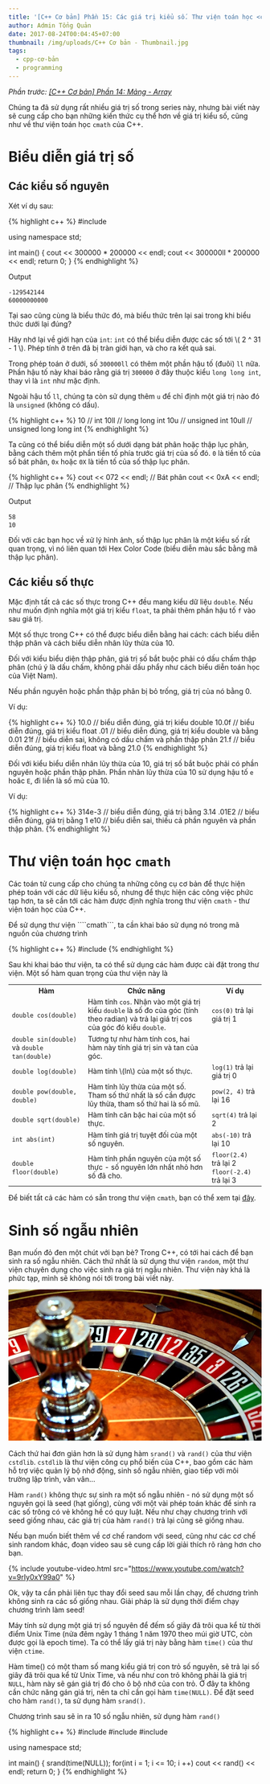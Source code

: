 ```yaml
---
title: '[C++ Cơ bản] Phần 15: Các giá trị kiểu số. Thư viện toán học <cmath>.'
author: Admin Tổng Quản
date: 2017-08-24T00:04:45+07:00
thumbnail: /img/uploads/C++ Cơ bản - Thumbnail.jpg
tags:
  - cpp-cơ-bản
  - programming
---
```

*Phần trước: [\[C++ Cơ bản\] Phần 14: Mảng - Array](http://cowboycoder.tech/article/c-co-ban-phan-14-mang-array)*

Chúng ta đã sử dụng rất nhiều giá trị số trong series này, nhưng bài viết này sẽ cung cấp cho bạn những kiến thức cụ thể hơn về giá trị kiểu số, cũng như về thư viện toán học ```cmath``` của C++.

# Biểu diễn giá trị số

## Các kiểu số nguyên

Xét ví dụ sau:

{% highlight c++ %}
#include <iostream>

using namespace std;

int main()
{
    cout << 300000 * 200000 << endl;
    cout << 300000ll * 200000 << endl;
    return 0;
}
{% endhighlight %}

Output

```
-129542144
60000000000
```

Tại sao cũng cùng là biểu thức đó, mà biểu thức trên lại sai trong khi biểu thức dưới lại đúng?

Hãy nhớ lại về giới hạn của ```int```: ```int``` có thể biểu diễn được các số tới \\( 2 ^ 31 - 1 \\). Phép tính ở trên đã bị tràn giới hạn, và cho ra kết quả sai.

Trong phép toán ở dưới, số ```300000ll``` có thêm một phần hậu tố (đuôi) ```ll``` nữa. Phần hậu tố này khai báo rằng giá trị ```300000``` ở đây thuộc kiểu ```long long int```, thay vì là ```int``` như mặc định.

Ngoài hậu tố ```ll```, chúng ta còn sử dụng thêm ```u``` để chỉ định một giá trị nào đó là ```unsigned``` (không có dấu).

{% highlight c++ %}
10 // int
10ll // long long int
10u // unsigned int
10ull // unsigned long long int
{% endhighlight %}

Ta cũng có thể biểu diễn một số dưới dạng bát phân hoặc thập lục phân, bằng cách thêm một phần tiền tố phía trước giá trị của số đó. ```0``` là tiền tố của số bát phân, ```0x``` hoặc ```0X``` là tiền tố của số thập lục phân.

{% highlight c++ %}
cout << 072 << endl; // Bát phân
cout << 0xA << endl; // Thập lục phân
{% endhighlight %}

Output

```
58
10
```

Đối với các bạn học về xử lý hình ảnh, số thập lục phân là một kiểu số rất quan trọng, vì nó liên quan tới Hex Color Code (biểu diễn màu sắc bằng mã thập lục phân).

## Các kiểu số thực

Mặc định tất cả các số thực trong C++ đều mang kiểu dữ liệu ```double```. Nếu như muốn định nghĩa một giá trị kiểu ```float```, ta phải thêm phần hậu tố ```f``` vào sau giá trị.

Một số thực trong C++ có thể được biểu diễn bằng hai cách: cách biểu diễn thập phân và cách biểu diễn nhân lũy thừa của 10.

Đối với kiểu biểu diện thập phân, giá trị số bắt buộc phải có dấu chấm thập phân (chú ý là dấu chấm, không phải dấu phẩy như cách biểu diễn toán học của Việt Nam).

Nếu phần nguyên hoặc phần thập phân bị bỏ trống, giá trị của nó bằng 0. 

Ví dụ:

{% highlight c++ %}
10.0 // biểu diễn đúng, giá trị kiểu double
10.0f // biểu diễn đúng, giá trị kiểu float
.01 // biểu diễn đúng, giá trị kiểu double và bằng 0.01
21f // biểu diễn sai, không có dấu chấm và phần thập phân
21.f // biểu diễn đúng, giá trị kiểu float và bằng 21.0
{% endhighlight %}

Đối với kiểu biểu diễn nhân lũy thừa của 10, giá trị số bắt buộc phải có phần nguyên hoặc phần thập phân. Phần nhân lũy thừa của 10 sử dụng hậu tố ```e``` hoăc ```E```, đi liền là số mũ của 10.

Ví dụ:

{% highlight c++ %}
314e-3 // biểu diễn đúng, giá trị bằng 3.14
.01E2 // biểu diễn đúng, giá trị bằng 1
e10 // biểu diễn sai, thiếu cả phần nguyên và phần thập phân.
{% endhighlight %}

# Thư viện toán học ```cmath```

Các toán tử cung cấp cho chúng ta những công cụ cơ bản để thực hiện phép toán với các dữ liệu kiểu số, nhưng để thực hiện các công việc phức tạp hơn, ta sẽ cần tới các hàm được định nghĩa trong thư viện ```cmath``` - thư viện toán học của C++.

Để sử dụng thư viện ````cmath```, ta cần khai báo sử dụng nó trong mã nguồn của chương trình

{% highlight c++ %}
#include <cmath>
{% endhighlight %}

Sau khi khai báo thư viện, ta có thể sử dụng các hàm được cài đặt trong thư viện. Một số hàm quan trọng của thư viện này là

<table class="table table-striped table-bordered">
    <tr>
        <th>Hàm</th>
        <th>Chức năng</th>
        <th>Ví dụ</th>
    </tr>
    <tr>
        <td><code>double cos(double)</code></td>
        <td>Hàm tính <code>cos</code>. Nhận vào một giá trị kiểu <code>double</code> là số đo của góc (tính theo radian) và trả lại giá trị cos của góc đó kiểu <code>double</code>.</td>
        <td><code>cos(0)</code> trả lại giá trị 1</td>
    </tr>
    <tr>
        <td><code>double sin(double)</code> và <code>double tan(double)</code></td>
        <td>Tương tự như hàm tính cos, hai hàm này tính giá trị sin và tan của góc.</td>
        <td></td>
    </tr>
    <tr>
        <td><code>double log(double)</code></td>
        <td>Hàm tính \(ln\) của một số thực.</td>
        <td><code>log(1)</code> trả lại giá trị 0</td>
    </tr>
    <tr>
        <td><code>double pow(double, double)</code></td>
        <td>Hàm tính lũy thừa của một số. Tham số thứ nhất là số cần được lũy thừa, tham số thứ hai là số mũ.</td>
        <td><code>pow(2, 4)</code> trả lại 16</td>
    </tr>
    <tr>
        <td><code>double sqrt(double)</code></td>
        <td>Hàm tính căn bậc hai của một số thực.</td>
        <td><code>sqrt(4)</code> trả lại 2</td>
    </tr>
    <tr>
        <td><code>int abs(int)</code></td>
        <td>Hàm tính giá trị tuyệt đối của một số nguyên.</td>
        <td><code>abs(-10)</code> trả lại 10</td>
    </tr>
    <tr>
        <td><code>double floor(double)</code></td>
        <td>Hàm tính phần nguyên của một số thực - số nguyên lớn nhất nhỏ hơn số đã cho.</td>
        <td><code>floor(2.4)</code> trả lại 2<br/><code>floor(-2.4)</code> trả lại 3</td>
    </tr>
</table>

Để biết tất cả các hàm có sẵn trong thư viện ```cmath```, bạn có thể xem tại [đây](http://en.cppreference.com/w/cpp/header/cmath).

# Sinh số ngẫu nhiên

Bạn muốn đỏ đen một chút với bạn bè? Trong C++, có tới hai cách để bạn sinh ra số ngẫu nhiên. Cách thứ nhất là sử dụng thư viện ```random```, một thư viện chuyên dụng cho việc sinh ra giá trị ngẫu nhiên. Thư viện này khá là phức tạp, mình sẽ không nói tới trong bài viết này.

![undefined](/img/uploads/cpp-cơ-bản-15-1.jpg)
 
Cách thứ hai đơn giản hơn là sử dụng hàm ```srand()``` và ```rand()``` của thư viện ```cstdlib```. ```cstdlib``` là thư viện công cụ phổ biến của C++, bao gồm các hàm hỗ trợ việc quản lý bộ nhớ động, sinh số ngẫu nhiên, giao tiếp với môi trường lập trình, vân vân… 

Hàm ```rand()``` không thực sự sinh ra một số ngẫu nhiên - nó sử dụng một số nguyên gọi là seed (hạt giống), cùng với một vài phép toán khác để sinh ra các số trông có vẻ không hề có quy luật. Nếu như chạy chương trình với seed giống nhau, các giá trị của hàm ```rand()``` trả lại cũng sẽ giống nhau.

Nếu bạn muốn biết thêm về cơ chế random với seed, cũng như các cơ chế sinh random khác, đoạn video sau sẽ cung cấp lời giải thích rõ ràng hơn cho bạn.

{% include youtube-video.html src="https://www.youtube.com/watch?v=9rIy0xY99a0" %}

Ok, vậy ta cần phải liên tục thay đổi seed sau mỗi lần chạy, để chương trình không sinh ra các số giống nhau. Giải pháp là sử dụng thời điểm chạy chương trình làm seed!

Máy tính sử dụng một giá trị số nguyên để đếm số giây đã trôi qua kể từ thời điểm Unix Time (nửa đêm ngày 1 tháng 1 năm 1970 theo múi giờ UTC, còn được gọi là epoch time). Ta có thể lấy giá trị này bằng hàm ```time()``` của thư viện ```ctime```.

Hàm time() có một tham số mang kiểu giá trị con trỏ số nguyên, sẽ trả lại số giây đã trôi qua kể từ Unix Time, và nếu như con trỏ không phải là giá trị ```NULL```, hàm này sẽ gán giá trị đó cho ô bộ nhớ của con trỏ. Ở đây ta không cần chức năng gán giá trị, nên ta chỉ cần gọi hàm ```time(NULL)```.
Để đặt seed cho hàm ```rand()```, ta sử dụng hàm ```srand()```.

Chương trình sau sẽ in ra 10 số ngẫu nhiên, sử dụng hàm ```rand()```

{% highlight c++ %}
#include <iostream>
#include <cstdlib>
#include <ctime>

using namespace std;

int main()
{
    srand(time(NULL));
    for(int i = 1; i <= 10; i ++)
        cout << rand() << endl;
    return 0;
}
{% endhighlight %}

